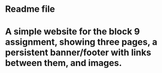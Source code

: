 # Readme file
# A simple website for the block 9 assignment, showing three pages, a persistent banner/footer with links between them, and images.